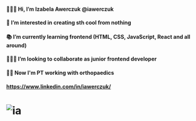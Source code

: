 #### 🙋🏼‍♀️ Hi, I’m Izabela Awerczuk @iawerczuk
#### 👀 I’m interested in creating sth cool from nothing 
#### 📚 I’m currently learning frontend (HTML, CSS, JavaScript, React and all around)
#### 👩🏼‍💻 I’m looking to collaborate as junior frontend developer   
#### 🙌🏻 Now I'm PT working with orthopaedics 
####     https://www.linkedin.com/in/iawerczuk/
# ![ia](https://user-images.githubusercontent.com/76216302/132400144-ed0087ee-6eb0-438b-95ff-9d2f9a5f0dcb.png)
